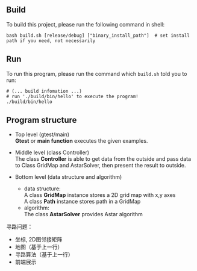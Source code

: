 ## Build
To build this project, please run the following command in shell:
```shell
bash build.sh [release/debug] ["binary_install_path"]  # set install path if you need, not necessarily
```
## Run
To run this program, please run the command which `build.sh` told you to run:
```shell
# (... build infomation ...)
# run './build/bin/hello' to execute the program!
./build/bin/hello
```

## Program structure
- Top level (gtest/main)  
  **Gtest** or **main function** executes the given examples.

- Middle level (class Controller)  
  The class **Controller** is able to get data from the outside and pass data to Class GridMap and AstarSolver, then present the result to outside.

- Bottom level (data structure and algorithm)  
  - data structure:  
  A class **GridMap** instance stores a 2D grid map with x,y axes  
  A class **Path** instance stores path in a GridMap  
  - algorithm:  
  The class **AstarSolver** provides Astar algorithm  


寻路问题：
- 坐标, 2D图邻接矩阵  
- 地图（基于上一行） 
- 寻路算法（基于上一行） 
- 前端展示